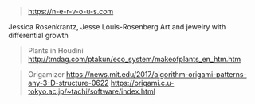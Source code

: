 > https://n-e-r-v-o-u-s.com

Jessica Rosenkrantz, Jesse Louis-Rosenberg
Art and jewelry with differential growth

> Plants in Houdini
> http://tmdag.com/ptakun/eco_system/makeofplants_en_htm.htm


> Origamizer
https://news.mit.edu/2017/algorithm-origami-patterns-any-3-D-structure-0622
https://origami.c.u-tokyo.ac.jp/~tachi/software/index.html